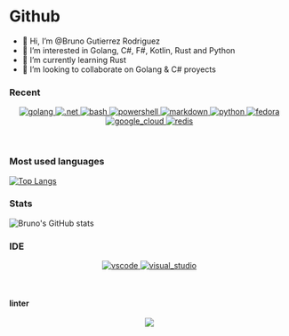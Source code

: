 # Github
- 👋 Hi, I’m @Bruno Gutierrez Rodriguez
- 👀 I’m interested in Golang, C#, F#, Kotlin, Rust and Python
- 🌱 I’m currently learning Rust
- 💞️ I’m looking to collaborate on Golang & C# proyects

### Recent
<p align="center">
<a href="https://github.com/bruno5200">
<img src="https://img.shields.io/badge/Go-00ADD8?style=for-the-badge&logo=go&logoColor=white" alt="golang">
</a>
<a href="https://github.com/bruno5200">
<img src="https://img.shields.io/badge/.NET-5C2D91?style=for-the-badge&logo=.net&logoColor=white" alt =".net">
</a>
<a href="https://github.com/bruno5200">
<img src="https://img.shields.io/badge/Shell_Script-121011?style=for-the-badge&logo=gnu-bash&logoColor=white" alt="bash">
</a>
<a href="https://github.com/bruno5200">
<img src="https://img.shields.io/badge/powershell-5391FE?style=for-the-badge&logo=powershell&logoColor=white" alt="powershell">
</a>
<a href="https://github.com/bruno5200">
<img src="https://img.shields.io/badge/Markdown-000000?style=for-the-badge&logo=markdown&logoColor=white" alt="markdown">
</a>
<a href="https://github.com/bruno5200">
<img src="https://img.shields.io/badge/Python-14354C?style=for-the-badge&logo=python&logoColor=white" alt="python">
</a>
<a href="https://github.com/bruno5200">
<img src="https://img.shields.io/badge/Fedora-294172?style=for-the-badge&logo=fedora&logoColor=white" alt="fedora">
</a>
<a href="https://github.com/bruno5200">
<img src="https://img.shields.io/badge/Google_Cloud-4285F4?style=for-the-badge&logo=google-cloud&logoColor=white" alt="google_cloud">
</a>
<a href="https://github.com/bruno5200">
<img src="https://img.shields.io/badge/redis-%23DD0031.svg?&style=for-the-badge&logo=redis&logoColor=white" alt="redis">
</a>
</p><br>

### Most used languages
[![Top Langs](https://github-readme-stats.vercel.app/api/top-langs/?username=Bruno5200&layout=compact&theme=github_dark&show_icons=true)](https://github.com/bruno5200/github-readme-stats)

### Stats
![Bruno's GitHub stats](https://github-readme-stats.vercel.app/api?username=bruno5200&count_private=true&show_icons=true&theme=github_dark)

### IDE

<p align="center">
<a href="https://github.com/bruno5200">
<img src="https://img.shields.io/badge/Visual_Studio_Code-0078D4?style=for-the-badge&logo=visual%20studio%20code&logoColor=white" alt="vscode">
</a>
<a href="https://github.com/bruno5200">
<img src="https://img.shields.io/badge/Visual_Studio-5C2D91?style=for-the-badge&logo=visual%20studio&logoColor=white" alt="visual_studio">
</a>
</p><br>

#### linter
<p align="center">
<a href="https://github.com/bruno5200">
<img src="https://img.shields.io/badge/prettier-1A2C34?style=for-the-badge&logo=prettier&logoColor=F7BA3E">
</a>
</p><br>
<!---
BrunoGutier/BrunoGutier is a ✨ special ✨ repository because its `README.md` (this file) appears on your GitHub profile.
You can click the Preview link to take a look at your changes.
--->
